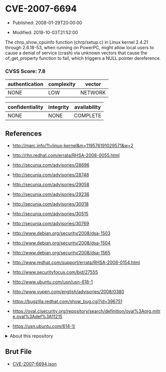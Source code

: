 # CVE-2007-6694

- Published: 2008-01-29T20:00:00

- Modified: 2018-10-03T21:52:00

The chrp_show_cpuinfo function (chrp/setup.c) in Linux kernel 2.4.21 through 2.6.18-53, when running on PowerPC, might allow local users to cause a denial of service (crash) via unknown vectors that cause the of_get_property function to fail, which triggers a NULL pointer dereference.

### CVSS Score: **7.8**

| authentication | complexity | vector |
| --- | --- | --- |
| NONE | LOW | NETWORK |

| confidentiality | integrity | availability |
| --- | --- | --- |
| NONE | NONE | COMPLETE |

## References

* http://marc.info/?l=linux-kernel&m=119576191029571&w=2

* http://rhn.redhat.com/errata/RHSA-2008-0055.html

* http://secunia.com/advisories/28696

* http://secunia.com/advisories/28748

* http://secunia.com/advisories/29058

* http://secunia.com/advisories/29236

* http://secunia.com/advisories/30018

* http://secunia.com/advisories/30515

* http://secunia.com/advisories/30769

* http://www.debian.org/security/2008/dsa-1503

* http://www.debian.org/security/2008/dsa-1504

* http://www.debian.org/security/2008/dsa-1565

* http://www.redhat.com/support/errata/RHSA-2008-0154.html

* http://www.securityfocus.com/bid/27555

* http://www.ubuntu.com/usn/usn-618-1

* http://www.vupen.com/english/advisories/2008/0380

* https://bugzilla.redhat.com/show_bug.cgi?id=396751

* https://oval.cisecurity.org/repository/search/definition/oval%3Aorg.mitre.oval%3Adef%3A11215

* https://usn.ubuntu.com/614-1/

<details>
<summary>About this repository</summary> 

  This repository is part of the project [Live Hack CVE](https://github.com/Live-Hack-CVE). Main website can be found [www.live-hack.org](https://www.live-hack.org) 
  
  Made by [Sn0wAlice](https://github.com/Sn0wAlice) for the people that care about security and need to have a feed of the latest CVEs. Hope you enjoy it, don't forget to star the repo and follow me on [Twitter](https://twitter.com/Sn0wAlice) and [Github](https://github.com/Sn0wAlice). And that is my [personnal website](https://www.alice-snow.me/)

  - [Home Page](https://github.com/Live-Hack-CVE)
  - [Framework](https://github.com/Live-Hack-CVE/cve-framework)
  - [CVE database](https://github.com/Live-Hack-CVE/full_database)
  - [Changelog](https://github.com/Live-Hack-CVE/Changelog)
</details>

## Brut File

* [CVE-2007-6694.json](https://raw.githubusercontent.com/Live-Hack-CVE/full_database/main/cves/2007/CVE-2007-6694.json)

